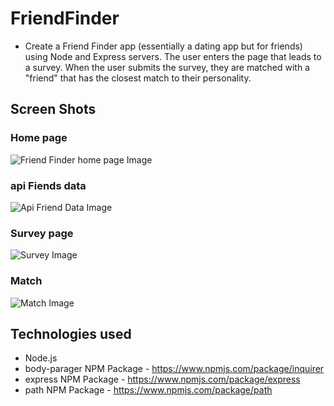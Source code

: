 # FriendFinder
* Create a Friend Finder app (essentially a dating app but for friends) using Node and Express servers. The user enters the page that leads to a survey. When the user submits the survey, they are matched with a "friend" that has the closest match to their personality.

## Screen Shots
### Home page
![Friend Finder home page Image](img/home.png)
### api Fiends data
![Api Friend Data Image](img/apiFiends.png)
### Survey page
![Survey Image](img/survey.png)
### Match
![Match Image](img/match.png)

## Technologies used
* Node.js
* body-parager NPM Package - https://www.npmjs.com/package/inquirer
* express NPM Package - https://www.npmjs.com/package/express
* path NPM Package - https://www.npmjs.com/package/path
